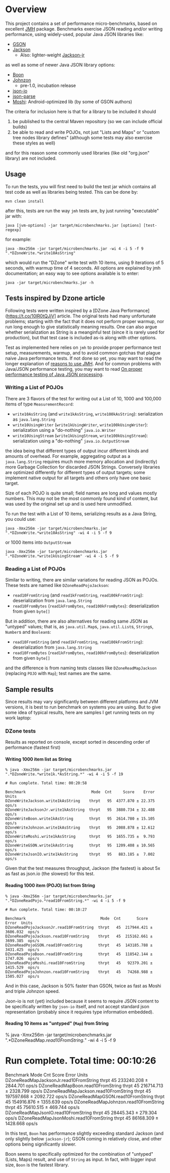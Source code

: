 # Overview

This project contains a set of performance micro-benchmarks, based on excellent
[JMH](http://openjdk.java.net/projects/code-tools/jmh/) package.
Benchmarks exercise JSON reading and/or writing performance,
using widely-used, popular Java JSON libraries like:

* [GSON](https://github.com/google/gson)
* [Jackson](https://github.com/FasterXML/jackson)
    * Also: lighter-weight [Jackson-jr](https://github.com/FasterXML/jackson-jr)

as well as some of newer Java JSON library options:

* [Boon](https://github.com/boonproject/boon/wiki/Boon-JSON-in-five-minutes)
* [Johnzon](http://johnzon.incubator.apache.org/)
    * pre-1.0, incubation release
* [json-io](https://github.com/jdereg/json-io)
* [json-parse](https://github.com/mitchhentges/json-parse)
* [Moshi](https://github.com/square/moshi): Android-optimized lib (by some of GSON authors)

The criteria for inclusion here is that for a library to be included it should

1. be published to the central Maven repository (so we can include official builds)
2. be able to read and write POJOs, not just "Lists and Maps" or "custom tree nodes library defines" (although some tests may also exercise these styles as well)

and for this reason some commonly used libraries (like old "org.json" library) are not included.

## Usage

To run the tests, you will first need to build the test jar which contains all test code as well as libraries being tested. This can be done by:

    mvn clean install

after this, tests are run the way `jmh` tests are, by just running "executable" jar with:

    java [jvm-options] -jar target/microbenchmarks.jar [options] [test-regexp]

for example:

    java -Xmx256m -jar target/microbenchmarks.jar -wi 4 -i 5 -f 9 ".*DZoneWrite.*write10AsString" 

which would run the "DZone" write test with 10 items, using 9 iterations of 5 seconds, with warmup time of 4 seconds.
All options are explained by jmh documentation; an easy way to see options available is to enter:

    java -jar target/microbenchmarks.jar -h

## Tests inspired by Dzone article

Following tests were written inspired by a [DZone Java Performance](https://t.co/10lR0tQJjV] article.
The original tests had many unfortunate problems; starting with the fact that it does not perform proper warmup, nor run long enough to give statistically meaning results.
One can also argue whether serialization as String is a meanginful test (since it is rarely used for production), but that test case is included as-is along with other options.

Test as implemented here relies on `jmh` to provide proper performance test setup, measurements, warmup, and to avoid common gotchas that plague naive Java performance tests.
If not done so yet, you may want to read the longer explanation of [reasons to use JMH](http://psy-lob-saw.blogspot.com/2013/04/writing-java-micro-benchmarks-with-jmh.html).
And for common problems with Java/JSON performance testing, you may want to read [On proper performance testing of Java JSON processing](http://www.cowtowncoder.com/blog/archives/2011/05/entry_455.html).

### Writing a List of POJOs

There are 3 flavors of the test for writing out a List of 10, 1000 and 100,000 items of type `MeasurementRecord`:

* `write10AsString` (and `write1kAsString`, `write100kAsString`): serialization as `java.lang.String`
* `write10UsingWriter` (`write1kUsingWriter`, `write100kUsingWriter`): serialization using a "do-nothing" `java.io.Writer`
* `write10UsingStream` (`write1kUsingStream`, `write100kUsingStream`): serialization using a "do-nothing" `java.io.OutputStream`

the idea being that different types of output incur different kinds and amounts of overhead.
For example, aggregating output as a `java.lang.String` requires much more memory allocation and (indirectly) more Garbage Collection for discarded JSON Strings.
Conversely libraries are optimized differently for different types of output targets; some implement native output for all targets and others only have one basic target.

Size of each POJO is quite small; field names are long and values mostly numbers.
This may not be the most commonly found kind of content, but was used by the original set up
and is used here unmodified.

To run the test with a List of 10 items, serializing results as a Java String, you could use:

    java -Xmx256m -jar target/microbenchmarks.jar ".*DZoneWrite.*write10AsString" -wi 4 -i 5 -f 9

or 1000 items into `OutputStream`

    java -Xmx256m -jar target/microbenchmarks.jar ".*DZoneWrite.*write1kUsingStream" -wi 4 -i 5 -f 9

### Reading a List of POJOs

Similar to writing, there are similar variations for reading JSON as POJOs.
These tests are named like `DZoneReadPojoJackson`:

* `read10FromString` (and `read1kFromString`, `read100kFromString`): deserialization from `java.lang.String`
* `read10FromBytes` (`read1kFromBytes`, `read100kFromBytes`): deserialization from given `byte[]`

But in addition, there are also alternatives for reading same JSON as "untyped" values; that is, as `java.util.Map`s, `java.util.List`s, `String`s, `Number`s and `Boolean`s:

* `read10FromString` (and `read1kFromString`, `read100kFromString`): deserialization from `java.lang.String`
* `read10FromBytes` (`read1kFromBytes`, `read100kFromBytes`): deserialization from given `byte[]`

and the difference is from naming tests classes like `DZoneReadMapJackson` (replacing `POJO` with `Map`); test names are the same.

## Sample results

Since results may vary significantly between different platforms and JVM versions, it is best to
run benchmark on systems you are using.
But to give some idea of typical results, here are samples I get running tests on my work laptop:

### DZone tests

Results as reported on console, except sorted in descending order of performance (fastest first)

#### Writing 1000 item list as String

```
% java -Xmx256m -jar target/microbenchmarks.jar ".*DZoneWrite.*write1k.*AsString.*" -wi 4 -i 5 -f 19

# Run complete. Total time: 00:20:58

Benchmark                             Mode  Cnt     Score    Error  Units
DZoneWriteJackson.write1kAsString    thrpt   95  4377.870 ± 22.375  ops/s
DZoneWriteJacksonJr.write1kAsString  thrpt   95  3880.734 ± 32.488  ops/s
DZoneWriteBoon.write1kAsString       thrpt   95  2614.780 ± 15.105  ops/s
DZoneWriteJohnzon.write1kAsString    thrpt   95  2088.878 ± 12.612  ops/s
DZoneWriteMoshi.write1kAsString      thrpt   95  1655.735 ±  9.793  ops/s
DZoneWriteGSON.write1kAsString       thrpt   95  1209.408 ± 10.565  ops/s
DZoneWriteJsonIO.write1kAsString     thrpt   95   883.185 ±  7.002  ops/s
```

Given that the test measures throughput, Jackson (the fastest) is about 5x as fast as json.io (the slowest) for this test.

#### Reading 1000 item (POJO) list from String

```
% java -Xmx256m -jar target/microbenchmarks.jar ".*DZoneReadPojo.*read10FromString.*" -wi 4 -i 5 -f 9

# Run complete. Total time: 00:10:27

Benchmark                                 Mode  Cnt       Score      Error  Units
DZoneReadPojoJacksonJr.read10FromString  thrpt   45  217944.421 ± 3606.032  ops/s
DZoneReadPojoJackson.read10FromString    thrpt   45  215162.661 ± 3699.385  ops/s
DZoneReadPojoGSON.read10FromString       thrpt   45  143185.788 ± 3431.425  ops/s
DZoneReadPojoBoon.read10FromString       thrpt   45  118542.144 ± 1747.026  ops/s
DZoneReadPojoMoshi.read10FromString      thrpt   45   92379.201 ± 1415.529  ops/s
DZoneReadPojoJohnzon.read10FromString    thrpt   45   74268.988 ± 1505.027  ops/s
```

And in this case, Jackson is 50% faster than GSON, twice as fast as Moshi and triple Johnzon speed.

Json-io is not (yet) included because it seems to require JSON content to be specifically written by `json-io`
itself, and not accept standard json representation (probably since it requires type information embedded).

#### Reading 10 items as "untyped" (`Map`) from String

% java -Xmx256m -jar target/microbenchmarks.jar ".*DZoneReadMap.*read10FromString.*" -wi 4 -i 5 -f 9

# Run complete. Total time: 00:10:26

Benchmark                                Mode  Cnt       Score      Error  Units
DZoneReadMapJacksonJr.read10FromString  thrpt   45  233240.208 ± 2844.701  ops/s
DZoneReadMapBoon.read10FromString       thrpt   45  216714.713 ± 2328.799  ops/s
DZoneReadMapJackson.read10FromString    thrpt   45  197597.668 ± 2092.722  ops/s
DZoneReadMapGSON.read10FromString       thrpt   45  154916.876 ± 1355.639  ops/s
DZoneReadMapJohnzon.read10FromString    thrpt   45   75610.515 ±  469.744  ops/s
DZoneReadMapJsonIO.read10FromString     thrpt   45   28445.343 ±  279.304  ops/s
DZoneReadMapJsonMoshi.read10FromString  thrpt   45   86168.309 ± 1428.668  ops/s

In this test, `Boon` has performance slightly exceeding standard Jackson (and only slightly
below `jackson-jr`); GSON coming in relatively close, and other options being significantly
slower.

Boon seems to specifically optimized for the combination of "untyped" (Lists, Maps) result, and use of `String` as input. In fact, with bigger input size, `Boon` is the fastest library.
